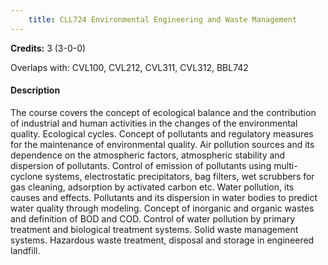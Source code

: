 ```yaml
---
    title: CLL724 Environmental Engineering and Waste Management
---
```

**Credits:** 3 (3-0-0)



Overlaps with: CVL100, CVL212, CVL311, CVL312, BBL742

#### Description 
The course covers the concept of ecological balance and the contribution of industrial and human activities in the changes of the environmental quality. Ecological cycles. Concept of pollutants and regulatory measures for the maintenance of environmental quality. Air pollution sources and its dependence on the atmospheric factors, atmospheric stability and dispersion of pollutants. Control of emission of pollutants using multi-cyclone systems, electrostatic precipitators, bag filters, wet scrubbers for gas cleaning, adsorption by activated carbon etc. Water pollution, its causes and effects. Pollutants and its dispersion in water bodies to predict water quality through modeling. Concept of inorganic and organic wastes and definition of BOD and COD. Control of water pollution by primary treatment and biological treatment systems. Solid waste management systems. Hazardous waste treatment, disposal and storage in engineered landfill.